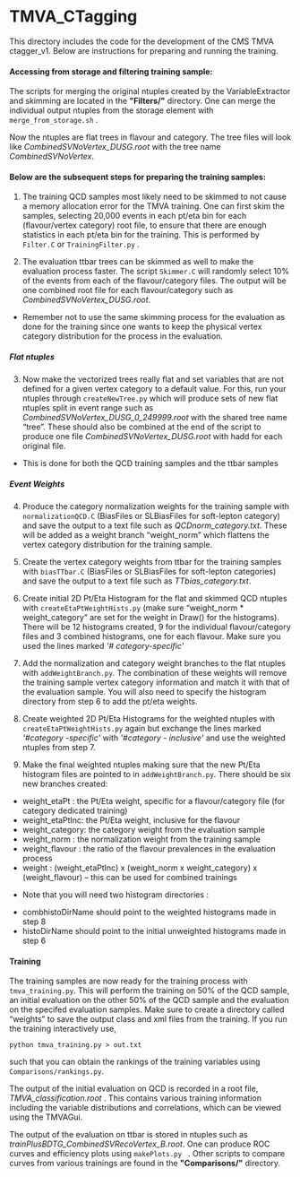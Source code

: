 # TMVA_CTagging
This directory includes the code for the development of the CMS TMVA ctagger_v1. Below are instructions for preparing and running the training.

#### Accessing from storage and filtering training sample:
The scripts for merging the original ntuples created by the VariableExtractor and skimming are located in the **"Filters/"** directory. One can merge the individual output ntuples from the storage element with `merge_from_storage.sh` . 

Now the ntuples are flat trees in flavour and category. The tree files will look like *CombinedSVNoVertex_DUSG.root* with the tree name *CombinedSVNoVertex*.

#### Below are the subsequent steps for preparing the training samples:
1) The training QCD samples most likely need to be skimmed to not cause a memory allocation error for the TMVA training. One can first skim the samples, selecting 20,000 events in each pt/eta bin for each (flavour/vertex category) root file, to ensure that there are enough statistics in each pt/eta bin for the training. This is performed by `Filter.C` or `TrainingFilter.py` .

2) The evaluation ttbar trees can be skimmed as well to make the evaluation process faster. The script `Skimmer.C` will randomly select 10% of the events from each of the flavour/category files. The output will be one combined root file for each flavour/category such as *CombinedSVNoVertex_DUSG.root*.

+ Remember not to use the same skimming process for the evaluation as done for the training since one wants to keep the physical vertex category distribution for the process in the evaluation.

##### Flat ntuples
3) Now make the vectorized trees really flat and set variables that are not defined for a given vertex category to a default value. For this, run your ntuples through `createNewTree.py` which will produce sets of new flat ntuples split in event range such as *CombinedSVNoVertex\_DUSG\_0\_249999.root* with the shared tree name “tree”. These should also be combined at the end of the script to produce one file *CombinedSVNoVertex\_DUSG.root* with hadd for each original file.

+ This is done for both the QCD training samples and the ttbar samples

##### Event Weights
4) Produce the category normalization weights for the training sample with `normalizationQCD.C` (BiasFiles or SLBiasFiles for soft-lepton category) and save the output to a text file such as *QCDnorm\_category.txt*. These will be added as a weight branch “weight_norm” which flattens the vertex category distribution for the training sample.

5) Create the vertex category weights from ttbar for the training samples with `biasTTbar.C` (BiasFiles or SLBiasFiles for soft-lepton categories) and save the output to a text file such as *TTbias_category.txt*.

6) Create initial 2D Pt/Eta Histogram for the flat and skimmed QCD ntuples with `createEtaPtWeightHists.py` (make sure “weight\_norm * weight_category” are set for the weight in Draw() for the histograms). There will be 12 histograms created, 9 for the individual flavour/category files and 3 combined histograms, one for each flavour. Make sure you used the lines marked 
*'# category-specific'*

7) Add the normalization and category weight branches to the flat ntuples with `addWeightBranch.py`. The combination of these weights will remove the training sample vertex category information and match it with that of the evaluation sample. You will also need to specify the histogram directory from step 6 to add the pt/eta weights. 

8) Create weighted 2D Pt/Eta Histograms for the weighted ntuples with `createEtaPtWeightHists.py` again but exchange the lines marked *'#category -specific'* with *'#category - inclusive'* and use the weighted ntuples from step 7.

9) Make the final weighted ntuples making sure that the new Pt/Eta histogram files are pointed to in `addWeightBranch.py`. There should be six new branches created:

- weight_etaPt : the Pt/Eta weight, specific for a flavour/category file (for category dedicated training)
- weight_etaPtInc: the Pt/Eta weight, inclusive for the flavour
- weight_category: the category weight from the evaluation sample
- weight_norm : the normalization weight from the training sample
- weight_flavour : the ratio of the flavour prevalences in the evaluation process
- weight : (weight\_etaPtInc) x (weight\_norm x weight\_category) x (weight\_flavour) – this can be used for combined trainings

+  Note that you will need two histogram directories :
  - combhistoDirName should point to the weighted histograms made in step 8
  - histoDirName should point to the initial unweighted histograms made in step 6

#### Training
The training samples are now ready for the training process with `tmva_training.py`. This will perform the training on 50% of the QCD sample, an initial evaluation on the other 50% of the QCD sample and the evaluation on the specifed evaluation samples. Make sure to create a directory called “weights” to save the output class and xml files from the training. If you run the training interactively use,

`python tmva_training.py > out.txt `

such that you can obtain the rankings of the training variables using `Comparisons/rankings.py`. 

The output of the initial evaluation on QCD is recorded in a root file, *TMVA_classification.root* . This contains various training information including the variable distributions and correlations, which can be viewed using the TMVAGui.

The output of the evaluation on ttbar is stored in ntuples such as *trainPlusBDTG\_CombinedSVRecoVertex_B.root*. One can produce ROC curves and efficiency plots using `makePlots.py ` . Other scripts to compare curves from various trainings are found in the **"Comparisons/"** directory.


